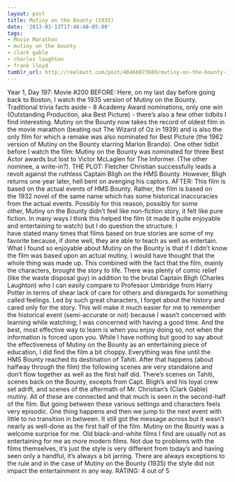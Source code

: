 ```yaml
---
layout: post
title: Mutiny on the Bounty (1935)
date: '2013-01-13T17:48:48-05:00'
tags:
- Movie Marathon
- mutiny on the bounty
- clark gable
- charles laughton
- frank lloyd
tumblr_url: http://reelmatt.com/post/40466073609/mutiny-on-the-bounty-1935
---
```

Year 1, Day 197: Movie #200
BEFORE: Here, on my last day before going back to Boston, I watch the 1935 version of Mutiny on the Bounty. Traditional trivia facts aside - 8 Academy Award nominations, only one win (Outstanding Production, aka Best Picture) - there’s also a few other tidbits I find interesting. Mutiny on the Bounty now takes the record of oldest film in the movie marathon (beating out The Wizard of Oz in 1939) and is also the only film for which a remake was also nominated for Best Picture (the 1962 version of Mutiny on the Bounty starring Marlon Brando). One other tidbit before I watch the film: Mutiny on the Bounty was nominated for three Best Actor awards but lost to Victor McLaglen for The Informer. (The other nominee, a write-in?).
THE PLOT: Fletcher Christian successfully leads a revolt against the ruthless Captain Bligh on the HMS Bounty. However, Bligh returns one year later, hell bent on avenging his captors.
AFTER: This film is based on the actual events of HMS Bounty. Rather, the film is based on the 1932 novel of the same name which has some historical inaccuracies from the actual events. Possibly for this reason, possibly for some other, Mutiny on the Bounty didn’t feel like non-fiction story, it felt like pure fiction. In many ways I think this helped the film (it made it quite enjoyable and entertaining to watch) but I do question the structure.
I have stated many times that films based on true stories are some of my favorite because, if done well, they are able to teach as well as entertain. What I found so enjoyable about Mutiny on the Bounty is that if I didn’t know the film was based upon an actual mutiny, I would have thought that the whole thing was made up. This combined with the fact that the film, mainly the characters, brought the story to life. There was plenty of comic relief (like the waste disposal guy) in addition to the brutal Captain Bligh (Charles Laughton) who I can easily compare to Professor Umbridge from Harry Potter in terms of shear lack of care for others and disregards for something called feelings. Led by such great characters, I forget about the history and cared only for the story. This will make it much easier for me to remember the historical event (semi-accurate or not) because I wasn’t concerned with learning while watching; I was concerned with having a good time. And the best, most effective way to learn is when you enjoy doing so, not when the information is forced upon you.
While I have nothing but good to say about the effectiveness of Mutiny on the Bounty as an entertaining piece of education, I did find the film a bit choppy. Everything was fine until the HMS Bounty reached its destination of Tahiti. After that happens (about halfway through the film) the following scenes are very standalone and don’t flow together as well as the first half did. There’s scenes on Tahiti, scenes back on the Bounty, excepts from Capt. Bligh’s and his loyal crew set adrift, and scenes of the aftermath of Mr. Christian’s (Clark Gable) mutiny. All of these are connected and that much is seen in the second-half of the film. But going between these various settings and characters feels very episodic. One thing happens and then we jump to the next event with little to no transition in between. It still got the message across but it wasn’t nearly as well-done as the first half of the film.
Mutiny on the Bounty was a welcome surprise for me. Old black-and-white films I find are usually not as entertaining for me as more modern films. Not due to problems with the films themselves, it’s just the style is very different from today’s and having seen only a handful, it’s always a bit jarring. There are always exceptions to the rule and in the case of Mutiny on the Bounty (1935) the style did not impact the entertainment in any way.
RATING: 4 out of 5
